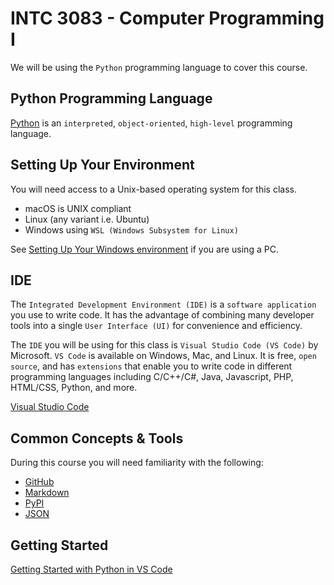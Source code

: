 # INTC 3083 - Computer Programming I

We will be using the `Python` programming language to cover this course.

## Python Programming Language

[Python](https://www.python.org/) is an `interpreted`, `object-oriented`, `high-level` programming language.

## Setting Up Your Environment

You will need access to a Unix-based operating system for this class.
- macOS is UNIX compliant
- Linux (any variant i.e. Ubuntu)
- Windows using `WSL (Windows Subsystem for Linux)`

See [Setting Up Your Windows environment](doc/windows.md) if you are using a PC.

## IDE
The `Integrated Development Environment (IDE)` is a `software application` you use to write code. It has the advantage of combining many developer tools into a single `User Interface (UI)` for convenience and efficiency.

The `IDE` you will be using for this class is `Visual Studio Code (VS Code)` by Microsoft. `VS Code` is available on Windows, Mac, and Linux. It is free, `open source`, and has `extensions` that enable you to write code in different programming languages including C/C++/C#, Java, Javascript, PHP, HTML/CSS, Python, and more.

[Visual Studio Code](https://code.visualstudio.com/)

## Common Concepts & Tools
During this course you will need familiarity with the following:

- [GitHub](https://github.com/)
- [Markdown](https://guides.github.com/features/mastering-markdown/)
- [PyPI](https://pypi.org/project/pip/)
- [JSON](https://www.programiz.com/python-programming/json)

## Getting Started

[Getting Started with Python in VS Code](https://code.visualstudio.com/docs/python/python-tutorial)
